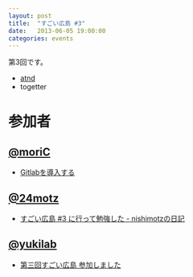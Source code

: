 ```yaml
---
layout: post
title:  "すごい広島 #3"
date:   2013-06-05 19:00:00
categories: events
---
```


第3回です。

* [atnd](http://atnd.org/events/40132)
* togetter

<!-- 概要 -->

# 参加者

## [@moriC](https://twitter.com/CentBoss)

* [Gitlabを導入する](http://blog.mori-theta.net/?p=67)

## [@24motz](https://twitter.com/24motz)

* [すごい広島 #3 に行って勉強した - nishimotzの日記](http://d.nishimotz.com/archives/1494)

## [@yukilab](https://twitter.com/yukilab)

* [第三回すごい広島 参加しました](http://yukilab3.blog.fc2.com/blog-entry-20.html)
